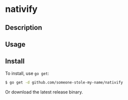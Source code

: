 # nativify

## Description

## Usage

## Install

To install, use `go get`:

```bash
$ go get -d github.com/someone-stole-my-name/nativify
```

Or download the latest release binary.
